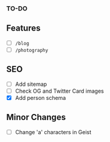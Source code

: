 ### TO-DO

## Features

- [ ] `/blog`
- [ ] `/photography`

## SEO

- [ ] Add sitemap
- [ ] Check OG and Twitter Card images
- [x] Add person schema

## Minor Changes

- [ ] Change 'a' characters in Geist
